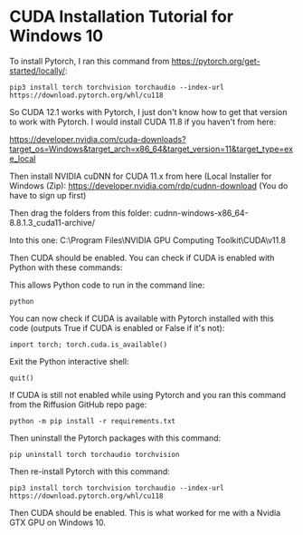 # CUDA Installation Tutorial for Windows 10

To install Pytorch, I ran this command from https://pytorch.org/get-started/locally/:

```pip3 install torch torchvision torchaudio --index-url https://download.pytorch.org/whl/cu118```

So CUDA 12.1 works with Pytorch, I just don't know how to get that version to work with Pytorch. I would install CUDA 11.8 if you haven't from here:

https://developer.nvidia.com/cuda-downloads?target_os=Windows&target_arch=x86_64&target_version=11&target_type=exe_local

Then install NVIDIA cuDNN for CUDA 11.x from here (Local Installer for Windows (Zip):
https://developer.nvidia.com/rdp/cudnn-download (You do have to sign up first)

Then drag the folders from this folder: 
cudnn-windows-x86_64-8.8.1.3_cuda11-archive/

Into this one:
C:\Program Files\NVIDIA GPU Computing Toolkit\CUDA\v11.8

Then CUDA should be enabled. You can check if CUDA is enabled with Python with these commands:

This allows Python code to run in the command line:

```python``` 


You can now check if CUDA is available with Pytorch installed with this code (outputs True if CUDA is enabled or False if it's not):

```import torch; torch.cuda.is_available()```


Exit the Python interactive shell:

```quit()```


If CUDA is still not enabled while using Pytorch and you ran this command from the Riffusion GitHub repo page:

```python -m pip install -r requirements.txt```


Then uninstall the Pytorch packages with this command:

```pip uninstall torch torchaudio torchvision```


Then re-install Pytorch with this command:

```pip3 install torch torchvision torchaudio --index-url https://download.pytorch.org/whl/cu118```

Then CUDA should be enabled. This is what worked for me with a Nvidia GTX GPU on Windows 10.
